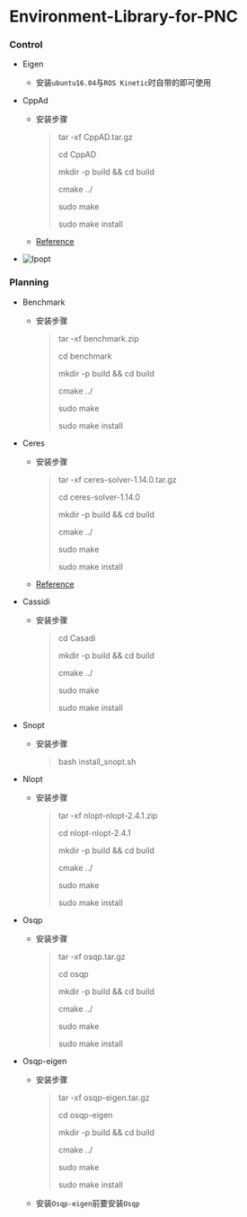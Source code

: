 # Environment-Library-for-PNC

### Control

+ Eigen
  + 安装`ubuntu16.04`与`ROS Kinetic`时自带的即可使用

+ CppAd

  + 安装步骤

    > tar -xf CppAD.tar.gz
    >
    > cd CppAD
    >
    > mkdir -p build && cd build
    >
    > cmake ../
    >
    > sudo make
    >
    > sudo make install
  + [Reference](#https://github.com/coin-or/CppAD)

+ ![Ipopt](https://github.com/fight-ldr/ipopt_install)

### Planning

+ Benchmark

  + 安装步骤

    >tar -xf benchmark.zip
    >
    >cd benchmark
    >
    >mkdir -p build && cd build
    >
    >cmake ../
    >
    >sudo make
    >
    >sudo make install

+ Ceres

  + 安装步骤

    > tar -xf ceres-solver-1.14.0.tar.gz
    >
    > cd ceres-solver-1.14.0
    >
    > mkdir -p build && cd build
    >
    > cmake ../
    >
    > sudo make
    >
    > sudo make install
    
  + [Reference](#https://github.com/ceres-solver/ceres-solver)

+ Cassidi

  + 安装步骤

    > cd Casadi
    >
    > mkdir -p build && cd build
    >
    > cmake ../
    >
    > sudo make
    >
    > sudo make install

+ Snopt

  + 安装步骤

    > bash install_snopt.sh

+ Nlopt

  + 安装步骤

    > tar -xf nlopt-nlopt-2.4.1.zip
    >
    > cd nlopt-nlopt-2.4.1
    >
    > mkdir -p build && cd build
    >
    > cmake ../
    >
    > sudo make
    >
    > sudo make install

+ Osqp

  + 安装步骤

    > tar -xf osqp.tar.gz
    >
    > cd osqp
    >
    > mkdir -p build && cd build
    >
    > cmake ../
    >
    > sudo make
    >
    > sudo make install

+ Osqp-eigen

  + 安装步骤

    > tar -xf osqp-eigen.tar.gz
    >
    > cd osqp-eigen
    >
    > mkdir -p build && cd build
    >
    > cmake ../
    >
    > sudo make
    >
    > sudo make install
  + 安装`Osqp-eigen`前要安装`Osqp`